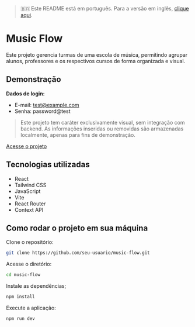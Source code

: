 > 🇧🇷 Este README está em português. Para a versão em inglês, [clique aqui](./README.en.md).

# Music Flow

Este projeto gerencia turmas de uma escola de música, permitindo agrupar alunos, professores e os respectivos cursos de forma organizada e visual.

## Demonstração

**Dados de login:**

- E-mail: test@example.com
- Senha: password@test

> Este projeto tem caráter exclusivamente visual, sem integração com backend.
> As informações inseridas ou removidas são armazenadas localmente, apenas para fins de demonstração.

[Acesse o projeto](https://music-flow-ten.vercel.app/)

<!--
![Demonstração da interface](./screenshot.png)

## Funcionalidades

- Cadastro de turmas, professores e alunos
- Agrupamento de usuários por curso
- Interface intuitiva para administração
- Busca e filtragem de informações -->

## Tecnologias utilizadas

- React
- Tailwind CSS
- JavaScript
- Vite
- React Router
- Context API

## Como rodar o projeto em sua máquina

Clone o repositório:

```bash
git clone https://github.com/seu-usuario/music-flow.git
```

Acesse o diretório:

```bash
cd music-flow
```

Instale as dependências;

```bash
npm install
```

Execute a aplicação:

```bash
npm run dev
```
